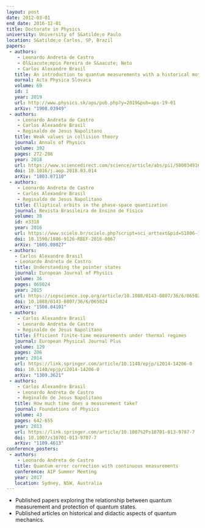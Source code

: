 ```yaml
---
layout: post
date: 2012-03-01
end_date: 2016-12-01
title: Doctorate in Physics
university: University of S&atilde;o Paulo
location: S&atilde;o Carlos, SP, Brazil
papers:
 - authors:
    - Leonardo Andreta de Castro
    - Ol&iacute;mpio Pereira de S&aacute; Neto
    - Carlos Alexandre Brasil
   title: An introduction to quantum measurements with a historical motivation
   ournal: Acta Physica Slovaca
   volume: 69
   id: 1
   year: 2019
   url: http://www.physics.sk/aps/pub.php?y=2019&pub=aps-19-01
   arXiv: "1908.03949"
 - authors:
    - Leonardo Andreta de Castro
    - Carlos Alexandre Brasil
    - Reginaldo de Jesus Napolitano
   title: Weak values in collision theory
   journal: Annals of Physics
   volume: 392
   pages: 272-286
   year: 2018
   url: https://www.sciencedirect.com/science/article/abs/pii/S0003491618300691
   doi: 10.1016/j.aop.2018.03.014
   arXiv: "1803.07110"
 - authors:
    - Leonardo Andreta de Castro
    - Carlos Alexandre Brasil
    - Reginaldo de Jesus Napolitano
   title: Elliptical orbits in the phase-space quantization
   journal: Revista Brasileira de Ensino de Física
   volume: 38
   id: e3318
   year: 2016
   url: https://www.scielo.br/scielo.php?script=sci_arttext&pid=S1806-11172016000300418
   doi: 10.1590/1806-9126-RBEF-2016-0067
   arXiv: "1605.08027"
 - authors:
   - Carlos Alexandre Brasil
   - Leonardo Andreta de Castro
   title: Understanding the pointer states
   journal: European Journal of Physics
   volume: 36
   pages: 065024
   year: 2015
   url: https://iopscience.iop.org/article/10.1088/0143-0807/36/6/065024
   doi: 10.1088/0143-0807/36/6/065024
   arXiv: "1508.04101"
 - authors:
    - Carlos Alexandre Brasil
    - Leonardo Andreta de Castro
    - Reginaldo de Jesus Napolitano
   title: Efficient finite-time measurements under thermal regimes
   journal: European Physical Journal Plus
   volume: 129
   pages: 206
   year: 2014
   url: https://link.springer.com/article/10.1140/epjp/i2014-14206-0
   doi: 10.1140/epjp/i2014-14206-0
   arXiv: "1309.3621"
 - authors:
    - Carlos Alexandre Brasil
    - Leonardo Andreta de Castro
    - Reginaldo de Jesus Napolitano
   title: How much time does a measurement take?
   journal: Foundations of Physics
   volume: 43
   pages: 642-655
   year: 2013
   url: https://link.springer.com/article/10.1007%2Fs10701-013-9707-7
   doi: 10.1007/s10701-013-9707-7
   arXiv: "1109.4613"
conference_posters:
 - authors:
    - Leonardo Andreta de Castro
   title: Quantum error correction with continuous measurements
   conference: AIP Summer Meeting
   year: 2017
   location: Sydney, NSW, Australia
---
```

 - Published papers exploring the relationship between quantum measurement and protection of quantum states.
 - Published articles on historical and didactic aspects of quantum mechanics.
